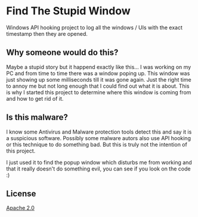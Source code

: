 # Find The Stupid Window

Windows API hooking project to log all the windows / UIs with the exact timestamp then they are opened.

## Why someone would do this?
Maybe a stupid story but it happend exactly like this...
I was working on my PC and from time to time there was a window poping up.
This window was just showing up some milliseconds till it was gone again.
Just the right time to annoy me but not long enough that I could find out what it is about.
This is why I started this project to determine where this window is coming from and how to get rid of it.

## Is this malware?

I know some Antivirus and Malware protection tools detect this and say it is a suspicious software.
Possibly some malware autors also use API hooking or this technique to do something bad.
But this is truly not the intention of this project.

I just used it to find the popup window which disturbs me from working and that it really doesn't do something evil, you can see if you look on the code :)

## License
[Apache 2.0](LICENSE)